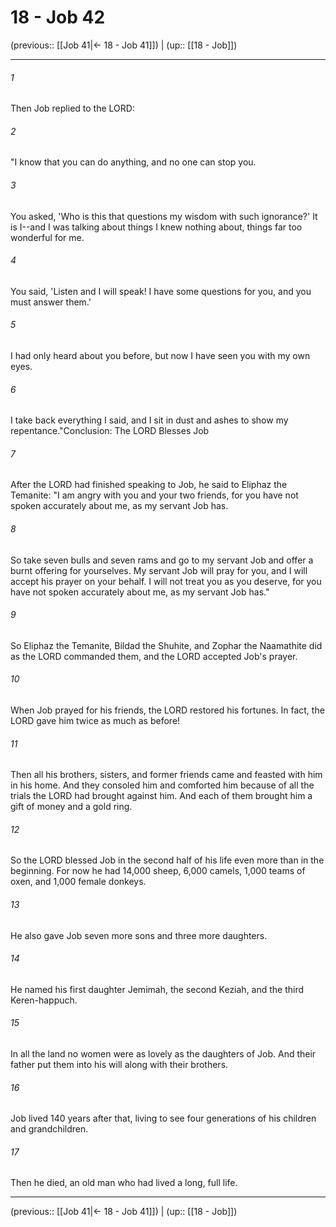 # 18 - Job 42

(previous:: [[Job 41|← 18 - Job 41]]) | (up:: [[18 - Job]])

***


###### 1 
Then Job replied to the LORD: 

###### 2 
"I know that you can do anything, and no one can stop you. 

###### 3 
You asked, 'Who is this that questions my wisdom with such ignorance?' It is I--and I was talking about things I knew nothing about, things far too wonderful for me. 

###### 4 
You said, 'Listen and I will speak! I have some questions for you, and you must answer them.' 

###### 5 
I had only heard about you before, but now I have seen you with my own eyes. 

###### 6 
I take back everything I said, and I sit in dust and ashes to show my repentance."Conclusion: The LORD Blesses Job 

###### 7 
After the LORD had finished speaking to Job, he said to Eliphaz the Temanite: "I am angry with you and your two friends, for you have not spoken accurately about me, as my servant Job has. 

###### 8 
So take seven bulls and seven rams and go to my servant Job and offer a burnt offering for yourselves. My servant Job will pray for you, and I will accept his prayer on your behalf. I will not treat you as you deserve, for you have not spoken accurately about me, as my servant Job has." 

###### 9 
So Eliphaz the Temanite, Bildad the Shuhite, and Zophar the Naamathite did as the LORD commanded them, and the LORD accepted Job's prayer. 

###### 10 
When Job prayed for his friends, the LORD restored his fortunes. In fact, the LORD gave him twice as much as before! 

###### 11 
Then all his brothers, sisters, and former friends came and feasted with him in his home. And they consoled him and comforted him because of all the trials the LORD had brought against him. And each of them brought him a gift of money and a gold ring. 

###### 12 
So the LORD blessed Job in the second half of his life even more than in the beginning. For now he had 14,000 sheep, 6,000 camels, 1,000 teams of oxen, and 1,000 female donkeys. 

###### 13 
He also gave Job seven more sons and three more daughters. 

###### 14 
He named his first daughter Jemimah, the second Keziah, and the third Keren-happuch. 

###### 15 
In all the land no women were as lovely as the daughters of Job. And their father put them into his will along with their brothers. 

###### 16 
Job lived 140 years after that, living to see four generations of his children and grandchildren. 

###### 17 
Then he died, an old man who had lived a long, full life.

***

(previous:: [[Job 41|← 18 - Job 41]]) | (up:: [[18 - Job]])
